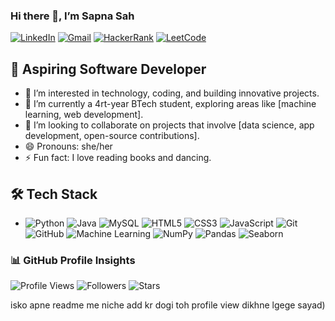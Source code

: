### Hi there 👋, I’m Sapna Sah


  [![LinkedIn](https://img.shields.io/badge/LinkedIn-Connect-blue)](https://www.linkedin.com/in/sapna-kumari-7587b5277/)
  [![Gmail](https://img.shields.io/badge/Gmail-Contact-red)](mailto:2022pcecssapna140@poornima.org)
  [![HackerRank](https://img.shields.io/badge/HackerRank-Profile-green)](https://www.hackerrank.com/2022pcecssapna11)
  [![LeetCode](https://img.shields.io/badge/LeetCode-Profile-orange)](https://leetcode.com/u/Sapna_Kumari08/)

## 🚀 Aspiring Software Developer
- 👀 I’m interested in technology, coding, and building innovative projects.
- 🌱 I’m currently a 4rt-year BTech student, exploring areas like [machine learning, web development].
- 💞️ I’m looking to collaborate on projects that involve [data science, app development, open-source contributions].
- 😄 Pronouns: she/her
- ⚡ Fun fact: I love reading books and dancing.
## 🛠️ Tech Stack
- ![Python](https://img.shields.io/badge/-Python-3776AB?logo=python&logoColor=white)
![Java](https://img.shields.io/badge/-Java-007396?logo=java&logoColor=white)
![MySQL](https://img.shields.io/badge/-MySQL-4479A1?logo=mysql&logoColor=white)
![HTML5](https://img.shields.io/badge/-HTML5-E34F26?logo=html5&logoColor=white)
![CSS3](https://img.shields.io/badge/-CSS3-1572B6?logo=css3&logoColor=white)
![JavaScript](https://img.shields.io/badge/-JavaScript-F7DF1E?logo=javascript&logoColor=black)
![Git](https://img.shields.io/badge/-Git-F05032?logo=git&logoColor=white)
![GitHub](https://img.shields.io/badge/-GitHub-181717?logo=github&logoColor=white)
![Machine Learning](https://img.shields.io/badge/-Machine%20Learning-brightgreen)
![NumPy](https://img.shields.io/badge/-NumPy-013243?logo=numpy)
![Pandas](https://img.shields.io/badge/-Pandas-150458?logo=pandas)
![Seaborn](https://img.shields.io/badge/-Seaborn-2D3F6C?logo=python)

### 📊 GitHub Profile Insights

![Profile Views](https://komarev.com/ghpvc/?username=SapnaSah&color=blue)
![Followers](https://img.shields.io/github/followers/SapnaSah?tab=followers&style=social)
![Stars](https://img.shields.io/github/stars/SapnaSah?tab=stars&style=social)


isko apne readme me niche add kr dogi toh profile view dikhne lgege sayad)

<!---
SapnaSah/SapnaSah is a ✨ special ✨ repository because its `README.md` (this file) appears on your GitHub profile.
You can click the Preview link to take a look at your changes.
--->
